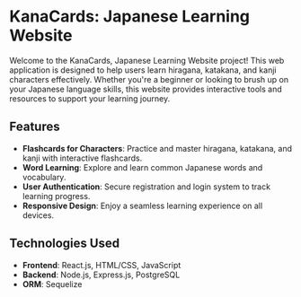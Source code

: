 # KanaCards: Japanese Learning Website

Welcome to the KanaCards, Japanese Learning Website project! This web application is designed to help users learn hiragana, katakana, and kanji characters effectively. Whether you're a beginner or looking to brush up on your Japanese language skills, this website provides interactive tools and resources to support your learning journey.

## Features

- **Flashcards for Characters**: Practice and master hiragana, katakana, and kanji with interactive flashcards.
- **Word Learning**: Explore and learn common Japanese words and vocabulary.
- **User Authentication**: Secure registration and login system to track learning progress.
- **Responsive Design**: Enjoy a seamless learning experience on all devices.

## Technologies Used

- **Frontend**: React.js, HTML/CSS, JavaScript
- **Backend**: Node.js, Express.js, PostgreSQL
- **ORM**: Sequelize
